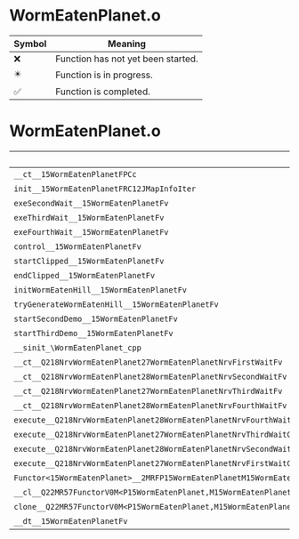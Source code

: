 # WormEatenPlanet.o
| Symbol | Meaning 
| ------------- | ------------- 
| :x: | Function has not yet been started. 
| :eight_pointed_black_star: | Function is in progress. 
| :white_check_mark: | Function is completed. 


# WormEatenPlanet.o
| Symbol | Decompiled? |
| ------------- | ------------- |
| `__ct__15WormEatenPlanetFPCc` | :x: |
| `init__15WormEatenPlanetFRC12JMapInfoIter` | :x: |
| `exeSecondWait__15WormEatenPlanetFv` | :x: |
| `exeThirdWait__15WormEatenPlanetFv` | :x: |
| `exeFourthWait__15WormEatenPlanetFv` | :x: |
| `control__15WormEatenPlanetFv` | :x: |
| `startClipped__15WormEatenPlanetFv` | :x: |
| `endClipped__15WormEatenPlanetFv` | :x: |
| `initWormEatenHill__15WormEatenPlanetFv` | :x: |
| `tryGenerateWormEatenHill__15WormEatenPlanetFv` | :x: |
| `startSecondDemo__15WormEatenPlanetFv` | :x: |
| `startThirdDemo__15WormEatenPlanetFv` | :x: |
| `__sinit_\WormEatenPlanet_cpp` | :x: |
| `__ct__Q218NrvWormEatenPlanet27WormEatenPlanetNrvFirstWaitFv` | :x: |
| `__ct__Q218NrvWormEatenPlanet28WormEatenPlanetNrvSecondWaitFv` | :x: |
| `__ct__Q218NrvWormEatenPlanet27WormEatenPlanetNrvThirdWaitFv` | :x: |
| `__ct__Q218NrvWormEatenPlanet28WormEatenPlanetNrvFourthWaitFv` | :x: |
| `execute__Q218NrvWormEatenPlanet28WormEatenPlanetNrvFourthWaitCFP5Spine` | :x: |
| `execute__Q218NrvWormEatenPlanet27WormEatenPlanetNrvThirdWaitCFP5Spine` | :x: |
| `execute__Q218NrvWormEatenPlanet28WormEatenPlanetNrvSecondWaitCFP5Spine` | :x: |
| `execute__Q218NrvWormEatenPlanet27WormEatenPlanetNrvFirstWaitCFP5Spine` | :x: |
| `Functor<15WormEatenPlanet>__2MRFP15WormEatenPlanetM15WormEatenPlanetFPCvPv_v_Q22MR57FunctorV0M<P15WormEatenPlanet,M15WormEatenPlanetFPCvPv_v>` | :x: |
| `__cl__Q22MR57FunctorV0M<P15WormEatenPlanet,M15WormEatenPlanetFPCvPv_v>CFv` | :x: |
| `clone__Q22MR57FunctorV0M<P15WormEatenPlanet,M15WormEatenPlanetFPCvPv_v>CFP7JKRHeap` | :x: |
| `__dt__15WormEatenPlanetFv` | :x: |
